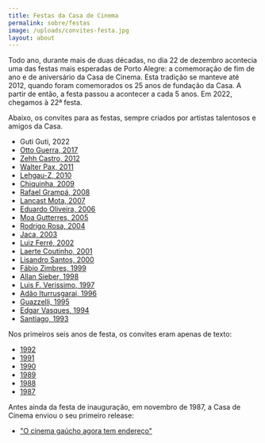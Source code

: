 ```yaml
---
title: Festas da Casa de Cinema
permalink: sobre/festas
image: /uploads/convites-festa.jpg
layout: about
---
```

Todo ano, durante mais de duas décadas, no dia 22 de dezembro acontecia uma das festas mais esperadas de Porto Alegre: a comemoração de fim de ano e de aniversário da Casa de Cinema. Esta tradição se manteve até 2012, quando foram comemorados os 25 anos de fundação da Casa. A partir de então, a festa passou a acontecer a cada 5 anos. Em 2022, chegamos à 22ª festa.

Abaixo, os convites para as festas, sempre criados por artistas talentosos e amigos da Casa.

* Guti Guti, 2022
* [Otto Guerra, 2017](blob:https://www.casacinepoa.com.br/fbad4401-1feb-4cd0-8d88-891422c6eb32)		
* [Zehh Castro, 2012](blob:https://www.casacinepoa.com.br/fc7de876-3915-4c7f-a0b1-40a3c04b14f9)
* [Walter Pax, 2011](blob:https://www.casacinepoa.com.br/288ea7fd-4815-408a-b5b1-2319ba0e5ea6)
* [Lehgau-Z, 2010](blob:https://www.casacinepoa.com.br/0ad573c9-1c26-48b2-8659-94de7781a429)
* [Chiquinha, 2009](blob:https://www.casacinepoa.com.br/3916e838-dae2-4992-ba55-44fb812c1c95)
* [Rafael Grampá, 2008](blob:https://www.casacinepoa.com.br/ab891da5-3891-41f6-93c0-08f36ce446c0)
* [Lancast Mota, 2007](blob:https://www.casacinepoa.com.br/613bf978-b48d-4fd0-82ff-f059eeef1ab3)
* [Eduardo Oliveira, 2006](blob:https://www.casacinepoa.com.br/e3ef02b1-a9d2-4cd8-a7f6-0410de086d02)
* [Moa Gutterres, 2005](blob:https://www.casacinepoa.com.br/8465df8f-eb09-469a-859b-c491a9922a54)
* [Rodrigo Rosa, 2004](blob:https://www.casacinepoa.com.br/53ce1f59-d599-4e57-87ed-2dfa983fb702)
* [Jaca, 2003](blob:https://www.casacinepoa.com.br/17451516-fa1b-4e17-b0c1-7da266c5347d)
* [Luiz Ferré, 2002](blob:https://www.casacinepoa.com.br/ef5fc14d-3b7e-4d9e-bd61-62b22bbab2cf)
* [Laerte Coutinho, 2001](blob:https://www.casacinepoa.com.br/9d9a4e57-981a-4e2e-a5c9-eb8f781c113f)
* [Lisandro Santos, 2000](blob:https://www.casacinepoa.com.br/afdef61f-0031-4580-9847-bbc8597a4c8b)
* [](blob:https://www.casacinepoa.com.br/afdef61f-0031-4580-9847-bbc8597a4c8b)[Fábio Zimbres, 1999](blob:https://www.casacinepoa.com.br/73a1fe26-c8c1-4f5a-89e7-dee056afdf70)
* [Allan Sieber, 1998](blob:https://www.casacinepoa.com.br/bd469cc0-40f5-4f0f-a876-3f1a3192449a)
* [Luis F. Verissimo, 1997](blob:https://www.casacinepoa.com.br/35ab311f-ca73-4e94-b7f4-cf1a6b8b48bc)
* [Adão Iturrusgarai, 1996](blob:https://www.casacinepoa.com.br/38401d35-08a1-4c30-8b2e-fd19e1f9cc96)
* [Guazzelli, 1995](blob:https://www.casacinepoa.com.br/242cd400-75a9-425d-a1da-16e71fe2fd86)
* [Edgar Vasques, 1994](blob:https://www.casacinepoa.com.br/09abbc21-cf47-4939-9fb9-2faf15e10110)
* [](blob:https://www.casacinepoa.com.br/09abbc21-cf47-4939-9fb9-2faf15e10110)[Santiago, 1993](blob:https://www.casacinepoa.com.br/dbb2f4e8-364b-4764-81e7-3f7e0ae8e86d)

Nos primeiros seis anos de festa, os convites eram apenas de texto:

* [1992](blob:https://www.casacinepoa.com.br/ff370141-0a80-4491-b136-6691d1aade2a)
* [1991](blob:https://www.casacinepoa.com.br/9b574393-8fa1-4ff7-a6bb-9ccebb3a2802)
* [1990](blob:https://www.casacinepoa.com.br/7d18c8f1-927b-4778-9d8f-fd26b02a45fc)
* [1989](blob:https://www.casacinepoa.com.br/6cbe7958-b487-4dcb-8381-b5f7c836977b)
* [1988](blob:https://www.casacinepoa.com.br/a0ade65d-01ec-4154-bde4-1d69b3b99a14)
* [1987](blob:https://www.casacinepoa.com.br/271e8566-cc59-4659-834c-f6035de1bfad)

Antes ainda da festa de inauguração, em novembro de 1987, a Casa de Cinema enviou o seu primeiro release:

* ["O cinema gaúcho agora tem endereço"](blob:https://www.casacinepoa.com.br/77e21776-227c-4ce2-9296-99040d728f29)